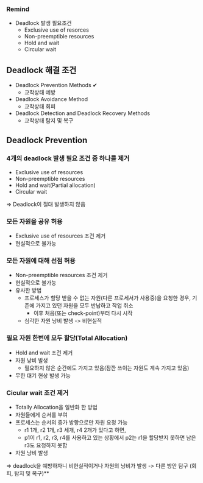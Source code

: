 ### Remind
- Deadlock 발생 필요조건
  - Exclusive use of resorces
  - Non-preemptible resources
  - Hold and wait
  - Circular wait
## Deadlock 해결 조건
- Deadlock Prevention Methods ✔
  - 교착상태 예방
- Deadlock Avoidance Method
  - 교착상태 회피
- Deadlock Detection and Deadlock Recovery Methods
  - 교착상태 탐지 및 복구
  
## Deadlock Prevention
### 4개의 deadlock 발생 필요 조건 중 하나를 제거
- Exclusive use of resources
- Non-preemptible resources
- Hold and wait(Partial allocation)
- Circular wait

=> Deadlock이 절대 발생하지 않음

### 모든 자원을 공유 허용
- Exclusive use of resources 조건 제거
- 현실적으로 불가능

### 모든 자원에 대해 선점 허용
- Non-preemptible resources 조건 제거
- 현실적으로 불가능
- 유사한 방법
  - 프로세스가 할당 받을 수 없는 자원(다른 프로세서가 사용중)을 요청한 경우, 기존에 가지고 있던 자원을 모두 반납하고 작업 취소
    - 이후 처음(또는 check-point)부터 다시 시작
  - 심각한 자원 낭비 발생 -> 비현실적
  
### 필요 자원 한번에 모두 할당(Total Allocation)
- Hold and wait 조건 제거
- 자원 낭비 발생
  - 필요하지 않은 순간에도 가지고 있음(잠깐 쓰이는 자원도 계속 가지고 있음)
- 무한 대기 현상 발생 가능

### Cicular wait 조건 제거
- Totally Allocation을 일반화 한 방법
- 자원들에게 순서를 부여
- 프로세스는 순서의 증가 방향으로만 자원 요청 가능
  - r1 1개, r2 1개, r3 세개, r4 2개가 있다고 하면,
  -	p1이 r1, r2, r3, r4를 사용하고 있는 상황에서 p2는 r1을 할당받지 못하면 남은 r3도 요청하지 못함
- 자원 낭비 발생

=> deadlock을 예방하자니 비현실적이거나 자원의 낭비가 발생 -> 다른 방안 탐구 (회피, 탐지 및 복구)**
